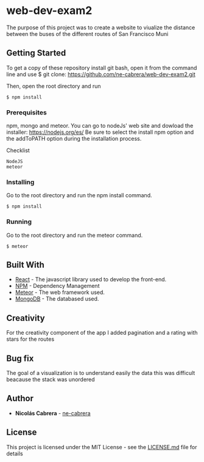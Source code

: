 # web-dev-exam2
The purpose of this project was to create a website to viualize the distance between the buses of the different routes of San Francisco Muni 
## Getting Started
To get a copy of these repository install git bash, open it from the command line and use 
$ git clone: https://github.com/ne-cabrera/web-dev-exam2.git

Then, open the root directory and run
```
$ npm install
```

### Prerequisites

npm, mongo and meteor.
You can go to nodeJs' web site and dowload the installer: https://nodejs.org/es/
Be sure to select the install npm option and the addToPATH option during the installation process.

Checklist
```
NodeJS
meteor

```

### Installing

Go to the root directory and run the npm install command.

```
$ npm install
```
### Running

Go to the root directory and run the meteor command.

```
$ meteor
```

## Built With

* [React](https://reactjs.org/) - The javascript library used to develop the front-end.
* [NPM](https://www.npmjs.com/) - Dependency Management
* [Meteor](https://www.meteor.com/) - The web framework used.
* [MongoDB](https://www.mongodb.com/es) - The databased used.
## Creativity
For the creativity component of the app I added pagination and a rating with stars for the routes
## Bug fix
The goal of a visualization is to understand easily the data this was difficult beacause the stack was unordered
## Author

* **Nicolás Cabrera** - [ne-cabrera](https://github.com/ne-cabrera)

## License

This project is licensed under the MIT License - see the [LICENSE.md](LICENSE) file for details
